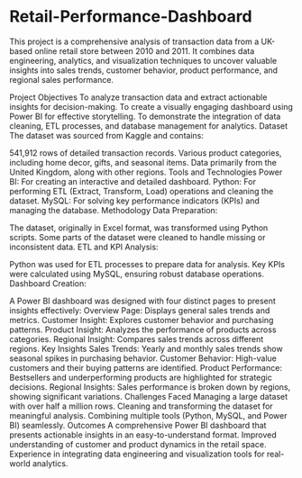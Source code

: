# Retail-Performance-Dashboard
This project is a comprehensive analysis of transaction data from a UK-based online retail store between 2010 and 2011. It combines data engineering, analytics, and visualization techniques to uncover valuable insights into sales trends, customer behavior, product performance, and regional sales performance.

Project Objectives
To analyze transaction data and extract actionable insights for decision-making.
To create a visually engaging dashboard using Power BI for effective storytelling.
To demonstrate the integration of data cleaning, ETL processes, and database management for analytics.
Dataset
The dataset was sourced from Kaggle and contains:

541,912 rows of detailed transaction records.
Various product categories, including home decor, gifts, and seasonal items.
Data primarily from the United Kingdom, along with other regions.
Tools and Technologies
Power BI: For creating an interactive and detailed dashboard.
Python: For performing ETL (Extract, Transform, Load) operations and cleaning the dataset.
MySQL: For solving key performance indicators (KPIs) and managing the database.
Methodology
Data Preparation:

The dataset, originally in Excel format, was transformed using Python scripts.
Some parts of the dataset were cleaned to handle missing or inconsistent data.
ETL and KPI Analysis:

Python was used for ETL processes to prepare data for analysis.
Key KPIs were calculated using MySQL, ensuring robust database operations.
Dashboard Creation:

A Power BI dashboard was designed with four distinct pages to present insights effectively:
Overview Page: Displays general sales trends and metrics.
Customer Insight: Explores customer behavior and purchasing patterns.
Product Insight: Analyzes the performance of products across categories.
Regional Insight: Compares sales trends across different regions.
Key Insights
Sales Trends: Yearly and monthly sales trends show seasonal spikes in purchasing behavior.
Customer Behavior: High-value customers and their buying patterns are identified.
Product Performance: Bestsellers and underperforming products are highlighted for strategic decisions.
Regional Insights: Sales performance is broken down by regions, showing significant variations.
Challenges Faced
Managing a large dataset with over half a million rows.
Cleaning and transforming the dataset for meaningful analysis.
Combining multiple tools (Python, MySQL, and Power BI) seamlessly.
Outcomes
A comprehensive Power BI dashboard that presents actionable insights in an easy-to-understand format.
Improved understanding of customer and product dynamics in the retail space.
Experience in integrating data engineering and visualization tools for real-world analytics.

